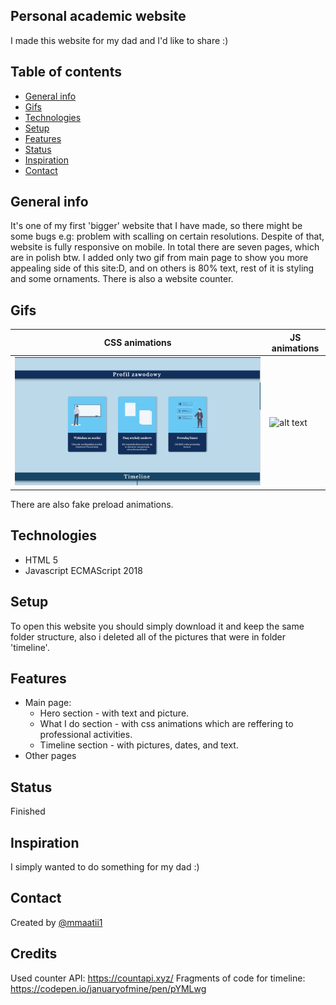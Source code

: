 ## Personal academic website
I made this website for my dad and I'd like to share :)
## Table of contents
* [General info](#general-info)
* [Gifs](#Gifs)
* [Technologies](#technologies)
* [Setup](#setup)
* [Features](#features)
* [Status](#status)
* [Inspiration](#inspiration)
* [Contact](#contact)
## General info
It's one of my first 'bigger' website that I have made, so there might be some bugs e.g: problem with scalling on certain resolutions. Despite of that, website is fully 
responsive on mobile. In total there are seven pages, which are in polish btw. I added only two gif from main page to show you more appealing side of this site:D, and on others is 80% text, rest of it is styling and some ornaments. There is also a website counter.
## Gifs


| CSS animations  | JS animations |
| ------------- | ------------- |
| ![alt text](https://github.com/mmaatii1/Personal-academic-website/blob/main/jarek.gif "CSS animations")   | ![alt text](https://github.com/mmaatii1/Personal-academic-website/blob/main/jarek2.gif "js animations") |

There are also fake preload animations.
## Technologies
* HTML 5
* Javascript ECMAScript 2018
## Setup
To open this website you should simply download it and keep the same folder structure, also i deleted all of the pictures that were in folder 'timeline'.
## Features
* Main page: 
   * Hero section - with text and picture.
   * What I do section - with css animations which are reffering to professional activities.
   * Timeline section - with pictures, dates, and text.
* Other pages
## Status
Finished
## Inspiration
I simply wanted to do something for my dad :)
## Contact
Created by [@mmaatii1](https://github.com/mmaatii1)
## Credits
Used counter API: https://countapi.xyz/
Fragments of code for timeline: https://codepen.io/januaryofmine/pen/pYMLwg
